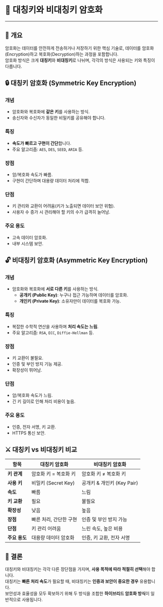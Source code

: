 # 🔑 대칭키와 비대칭키 암호화
---


## 📘 개요
암호화는 데이터를 안전하게 전송하거나 저장하기 위한 핵심 기술로, 데이터를 암호화(Encryption)하고 복호화(Decryption)하는 과정을 포함합니다.  
암호화 방식은 크게 **대칭키**와 **비대칭키**로 나뉘며, 각각의 방식은 사용되는 키와 특징이 다릅니다.



## 🔒 대칭키 암호화 (Symmetric Key Encryption)


### 개념
- 암호화와 복호화에 **같은 키**를 사용하는 방식.
- 송신자와 수신자가 동일한 비밀키를 공유해야 합니다.

### 특징
- **속도가 빠르고 구현이 간단**합니다.
- 주요 알고리즘: `AES`, `DES`, `SEED`, `ARIA` 등.

### 장점
- 암/복호화 속도가 빠름.
- 구현이 간단하며 대용량 데이터 처리에 적합.

### 단점
- 키 관리와 교환이 어려움(키가 노출되면 데이터 보안 위협).
- 사용자 수 증가 시 관리해야 할 키의 수가 급격히 늘어남.

### 주요 용도
- 고속 데이터 암호화.
- 내부 시스템 보안.



## 🔓 비대칭키 암호화 (Asymmetric Key Encryption)

### 개념
- 암호화와 복호화에 **서로 다른 키**를 사용하는 방식.
  - **공개키 (Public Key)**: 누구나 접근 가능하며 데이터를 암호화.
  - **개인키 (Private Key)**: 소유자만이 데이터를 복호화 가능.

### 특징
- 복잡한 수학적 연산을 사용하며 **처리 속도는 느림**.
- 주요 알고리즘: `RSA`, `ECC`, `Diffie-Hellman` 등.

### 장점
- 키 교환이 불필요.
- 인증 및 부인 방지 기능 제공.
- 확장성이 뛰어남.

### 단점
- 암/복호화 속도가 느림.
- 긴 키 길이로 인해 처리 비용이 높음.

### 주요 용도
- 인증, 전자 서명, 키 교환.
- HTTPS 통신 보안.



## ⚔️ 대칭키 vs 비대칭키 비교

| 항목               | 대칭키 암호화                  | 비대칭키 암호화              |
|--------------------|-------------------------------|-----------------------------|
| **키 관계**        | 암호화 키 = 복호화 키         | 암호화 키 ≠ 복호화 키        |
| **사용 키**        | 비밀키 (Secret Key)           | 공개키 & 개인키 (Key Pair)   |
| **속도**           | 빠름                          | 느림                        |
| **키 교환**        | 필요                          | 불필요                      |
| **확장성**         | 낮음                          | 높음                        |
| **장점**           | 빠른 처리, 간단한 구현         | 인증 및 부인 방지 가능       |
| **단점**           | 키 관리 어려움                | 느린 속도, 높은 비용        |
| **주요 용도**      | 대용량 데이터 암호화          | 인증, 키 교환, 전자 서명    |


## 📌 결론
대칭키와 비대칭키는 각각 다른 장단점을 가지며, **사용 목적에 따라 적절히 선택**해야 합니다.  
대칭키는 **빠른 처리 속도**가 필요할 때, 비대칭키는 **인증과 보안이 중요한 경우** 유용합니다.  
보안성과 효율성을 모두 확보하기 위해 두 방식을 조합한 **하이브리드 암호화 방식**이 일반적으로 사용됩니다.
